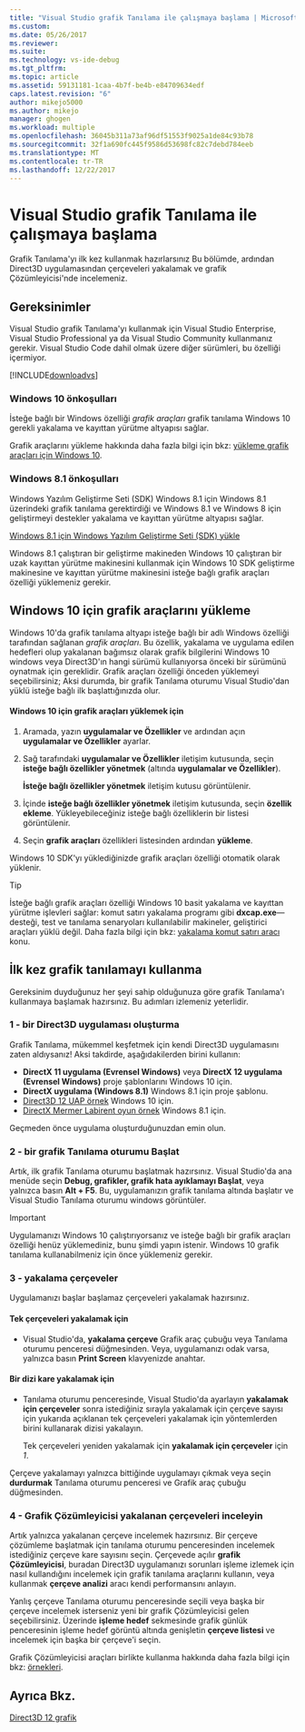 ```yaml
---
title: "Visual Studio grafik Tanılama ile çalışmaya başlama | Microsoft Docs"
ms.custom: 
ms.date: 05/26/2017
ms.reviewer: 
ms.suite: 
ms.technology: vs-ide-debug
ms.tgt_pltfrm: 
ms.topic: article
ms.assetid: 59131181-1caa-4b7f-be4b-e84709634edf
caps.latest.revision: "6"
author: mikejo5000
ms.author: mikejo
manager: ghogen
ms.workload: multiple
ms.openlocfilehash: 36045b311a73af96df51553f9025a1de84c93b78
ms.sourcegitcommit: 32f1a690fc445f9586d53698fc82c7debd784eeb
ms.translationtype: MT
ms.contentlocale: tr-TR
ms.lasthandoff: 12/22/2017
---
```

# <a name="getting-started-with-visual-studio-graphics-diagnostics"></a>Visual Studio grafik Tanılama ile çalışmaya başlama
Grafik Tanılama'yı ilk kez kullanmak hazırlarsınız Bu bölümde, ardından Direct3D uygulamasından çerçeveleri yakalamak ve grafik Çözümleyicisi'nde incelemeniz.  
  
## <a name="requirements"></a>Gereksinimler  
 Visual Studio grafik Tanılama'yı kullanmak için Visual Studio Enterprise, Visual Studio Professional ya da Visual Studio Community kullanmanız gerekir.  Visual Studio Code dahil olmak üzere diğer sürümleri, bu özelliği içermiyor.
 
 [!INCLUDE[downloadvs](../includes/downloadvs_md.md)]  
  
### <a name="windows-10-prerequisites"></a>Windows 10 önkoşulları  
 İsteğe bağlı bir Windows özelliği *grafik araçları* grafik tanılama Windows 10 gerekli yakalama ve kayıttan yürütme altyapısı sağlar.  
  
 Grafik araçlarını yükleme hakkında daha fazla bilgi için bkz: [yükleme grafik araçları için Windows 10](#InstallGraphicsTools).  
  
### <a name="windows-81-prerequisites"></a>Windows 8.1 önkoşulları  
 Windows Yazılım Geliştirme Seti (SDK) Windows 8.1 için Windows 8.1 üzerindeki grafik tanılama gerektirdiği ve Windows 8.1 ve Windows 8 için geliştirmeyi destekler yakalama ve kayıttan yürütme altyapısı sağlar.  
  
 [Windows 8.1 için Windows Yazılım Geliştirme Seti (SDK) yükle](https://msdn.microsoft.com/en-us/windows/desktop/bg162891.aspx)  
  
 Windows 8.1 çalıştıran bir geliştirme makineden Windows 10 çalıştıran bir uzak kayıttan yürütme makinesini kullanmak için Windows 10 SDK geliştirme makinesine ve kayıttan yürütme makinesini isteğe bağlı grafik araçları özelliği yüklemeniz gerekir.  
  
##  <a name="InstallGraphicsTools"></a>Windows 10 için grafik araçlarını yükleme  
 Windows 10'da grafik tanılama altyapı isteğe bağlı bir adlı Windows özelliği tarafından sağlanan *grafik araçları*. Bu özellik, yakalama ve uygulama edilen hedefleri olup yakalanan bağımsız olarak grafik bilgilerini Windows 10 windows veya Direct3D'ın hangi sürümü kullanıyorsa önceki bir sürümünü oynatmak için gereklidir. Grafik araçları özelliği önceden yüklemeyi seçebilirsiniz; Aksi durumda, bir grafik Tanılama oturumu Visual Studio'dan yüklü isteğe bağlı ilk başlattığınızda olur.  
  
#### <a name="to-install-graphics-tools-for-windows-10"></a>Windows 10 için grafik araçları yüklemek için  
  
1.  Aramada, yazın **uygulamalar ve Özellikler** ve ardından açın **uygulamalar ve Özellikler** ayarlar.
  
3.  Sağ tarafındaki **uygulamalar ve Özellikler** iletişim kutusunda, seçin **isteğe bağlı özellikler yönetmek** (altında **uygulamalar ve Özellikler**).

    **İsteğe bağlı özellikler yönetmek** iletişim kutusu görüntülenir.
  
4.  İçinde **isteğe bağlı özellikler yönetmek** iletişim kutusunda, seçin **özellik ekleme**. Yükleyebileceğiniz isteğe bağlı özelliklerin bir listesi görüntülenir.  
  
5.  Seçin **grafik araçları** özellikleri listesinden ardından **yükleme**.  
  
 Windows 10 SDK'yı yüklediğinizde grafik araçları özelliği otomatik olarak yüklenir.  
  
> [!TIP]
>  İsteğe bağlı grafik araçları özelliği Windows 10 basit yakalama ve kayıttan yürütme işlevleri sağlar: komut satırı yakalama programı gibi **dxcap.exe**— desteği, test ve tanılama senaryoları kullanılabilir makineler, geliştirici araçları yüklü değil. Daha fazla bilgi için bkz: [yakalama komut satırı aracı](command-line-capture-tool.md) konu.  
  
## <a name="using-graphics-diagnostics-for-the-first-time"></a>İlk kez grafik tanılamayı kullanma  
 Gereksinim duyduğunuz her şeyi sahip olduğunuza göre grafik Tanılama'ı kullanmaya başlamak hazırsınız. Bu adımları izlemeniz yeterlidir.  
  
### <a name="1---create-a-direct3d-app"></a>1 - bir Direct3D uygulaması oluşturma  
 Grafik Tanılama, mükemmel keşfetmek için kendi Direct3D uygulamasını zaten aldıysanız! Aksi takdirde, aşağıdakilerden birini kullanın:

- **DirectX 11 uygulama (Evrensel Windows)** veya **DirectX 12 uygulama (Evrensel Windows)** proje şablonlarını Windows 10 için.
- **DirectX uygulama (Windows 8.1)** Windows 8.1 için proje şablonu.
- [Direct3D 12 UAP örnek](https://code.msdn.microsoft.com/Direct3D-12-UAP-Sample-ecb1779f) Windows 10 için.  
- [DirectX Mermer Labirent oyun örnek](https://code.msdn.microsoft.com/windowsapps/DirectX-Marble-Maze-Game-e4806345) Windows 8.1 için.  
  
 Geçmeden önce uygulama oluşturduğunuzdan emin olun.  
  
### <a name="2---start-a-graphics-diagnostics-session"></a>2 - bir grafik Tanılama oturumu Başlat  
 Artık, ilk grafik Tanılama oturumu başlatmak hazırsınız. Visual Studio'da ana menüde seçin **Debug, grafikler, grafik hata ayıklamayı Başlat**, veya yalnızca basın **Alt + F5**. Bu, uygulamanızın grafik tanılama altında başlatır ve Visual Studio Tanılama oturumu windows görüntüler.  
  
> [!IMPORTANT]
>  Uygulamanızı Windows 10 çalıştırıyorsanız ve isteğe bağlı bir grafik araçları özelliği henüz yüklemediniz, bunu şimdi yapın istenir. Windows 10 grafik tanılama kullanabilmeniz için önce yüklemeniz gerekir.  
  
### <a name="3---capture-frames"></a>3 - yakalama çerçeveler  
 Uygulamanızı başlar başlamaz çerçeveleri yakalamak hazırsınız.  
  
#### <a name="to-capture-single-frames"></a>Tek çerçeveleri yakalamak için  
  
-   Visual Studio'da, **yakalama çerçeve** Grafik araç çubuğu veya Tanılama oturumu penceresi düğmesinden. Veya, uygulamanızı odak varsa, yalnızca basın **Print Screen** klavyenizde anahtar.
  
#### <a name="to-capture-a-sequence-of-frames"></a>Bir dizi kare yakalamak için  
  
-   Tanılama oturumu penceresinde, Visual Studio'da ayarlayın **yakalamak için çerçeveler** sonra istediğiniz sırayla yakalamak için çerçeve sayısı için yukarıda açıklanan tek çerçeveleri yakalamak için yöntemlerden birini kullanarak dizisi yakalayın.  
  
     Tek çerçeveleri yeniden yakalamak için **yakalamak için çerçeveler** için *1*.  
  
 Çerçeve yakalamayı yalnızca bittiğinde uygulamayı çıkmak veya seçin **durdurmak** Tanılama oturumu penceresi ve Grafik araç çubuğu düğmesinden.  
  
### <a name="4---examine-captured-frames-in-the-graphics-analyzer"></a>4 - Grafik Çözümleyicisi yakalanan çerçeveleri inceleyin  
 Artık yalnızca yakalanan çerçeve incelemek hazırsınız. Bir çerçeve çözümleme başlatmak için tanılama oturumu penceresinden incelemek istediğiniz çerçeve kare sayısını seçin. Çerçevede açılır **grafik Çözümleyicisi**, buradan Direct3D uygulamanızı sorunları işleme izlemek için nasıl kullandığını incelemek için grafik tanılama araçlarını kullanın, veya kullanmak **çerçeve analizi** aracı kendi performansını anlayın.  
  
 Yanlış çerçeve Tanılama oturumu penceresinde seçili veya başka bir çerçeve incelemek isterseniz yeni bir grafik Çözümleyicisi gelen seçebilirsiniz. Üzerinde **işleme hedef** sekmesinde grafik günlük penceresinin işleme hedef görüntü altında genişletin **çerçeve listesi** ve incelemek için başka bir çerçeve'i seçin.  
  
 Grafik Çözümleyicisi araçları birlikte kullanma hakkında daha fazla bilgi için bkz: [örnekleri](graphics-diagnostics-examples.md).  
  
## <a name="see-also"></a>Ayrıca Bkz.  
 [Direct3D 12 grafik](http://msdn.microsoft.com/en-us/52094ae3-3b44-4689-9ee7-1ba1b3a779cb)